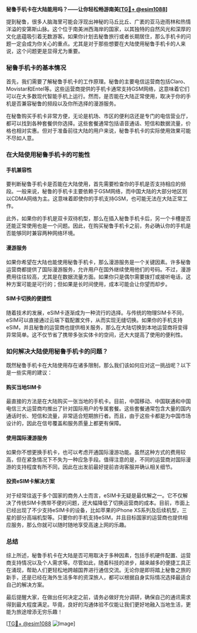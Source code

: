 **秘鲁手机卡在大陆能用吗？——让你轻松畅游南美[[TG💪+ @esim1088](https://t.me/s/esim1088)]**

提到秘鲁，很多人脑海里可能会浮现出神秘的马丘比丘、广袤的亚马逊雨林和热情洋溢的安第斯山脉。这个位于南美洲西海岸的国家，以其独特的自然风光和深厚的文化底蕴吸引着无数游客。如果你计划去秘鲁旅行或者长期居住，那么手机卡的问题一定会成为你关心的重点。尤其是对于那些想要在大陆使用秘鲁手机卡的人来说，这个问题更是显得尤为重要。

### 秘鲁手机卡的基本情况

首先，我们需要了解秘鲁手机卡的工作原理。秘鲁的主要电信运营商包括Claro、Movistar和Entel等。这些运营商提供的手机卡通常支持GSM网络，这意味着它们可以在大多数现代智能手机上运行。然而，是否能在大陆正常使用，取决于你的手机是否兼容秘鲁的频段以及你所选择的漫游服务。

在秘鲁购买手机卡非常方便，无论是机场、市区的便利店还是专门的电信营业厅，都可以找到各种套餐供你选择。这些套餐通常包括语音通话、短信和数据流量，价格也相对实惠。但对于准备前往大陆的用户来说，秘鲁手机卡的实际使用效果可能不尽如人意。

### 在大陆使用秘鲁手机卡的可能性

#### 手机兼容性

要判断秘鲁手机卡是否能在大陆使用，首先需要检查你的手机是否支持相应的频段。一般来说，秘鲁的手机卡主要依赖于GSM网络，而中国大陆的大部分地区则以CDMA网络为主。这意味着即使你的手机支持GSM，也可能无法在大陆正常工作。

此外，如果你的手机是双卡双待机型，那么在插入秘鲁手机卡后，另一个卡槽是否还能正常使用也是一个问题。因此，在购买秘鲁手机卡之前，务必确认你的手机是否能够同时兼容两种网络环境。

#### 漫游服务

如果你希望在大陆也能使用秘鲁手机卡，那么漫游服务是一个关键因素。许多秘鲁运营商都提供了国际漫游服务，允许用户在国外继续使用他们的号码。不过，漫游费用往往较高，尤其是在数据流量方面。如果你只是偶尔需要拨打或接听电话，这种方案可能是可行的；但如果是长时间使用，成本可能会让你望而却步。

#### SIM卡切换的便捷性

随着技术的发展，eSIM卡逐渐成为一种流行的选择。与传统的物理SIM卡不同，eSIM可以直接通过云端下载配置文件，从而实现无缝切换。如果你的手机支持eSIM，并且秘鲁的运营商也提供相关服务，那么在大陆切换到本地运营商将变得异常简单。这不仅节省了携带多张实体卡的空间，还大大提高了使用的便利性。

### 如何解决大陆使用秘鲁手机卡的问题？

既然秘鲁手机卡在大陆使用存在诸多限制，那么我们该如何应对这一挑战呢？以下是一些实用的建议：

#### 购买当地SIM卡

最直接的方法是在大陆购买一张当地的手机卡。目前，中国移动、中国联通和中国电信三大运营商均推出了针对国际用户的专属套餐。这些套餐通常包含大量的国内通话时长、短信和流量，非常适合短期旅行者。而且，由于这些卡都是为中国市场设计的，因此在信号覆盖和服务质量上都更有保障。

#### 使用国际漫游服务

如果你不想更换手机卡，也可以考虑开通国际漫游功能。虽然这种方式的费用较高，但在紧急情况下不失为一种应急手段。值得注意的是，不同的运营商对国际漫游的支持程度有所不同，因此在出发前最好提前咨询客服并确认相关细节。

#### 投资eSIM卡解决方案

对于经常往返于多个国家的商务人士而言，eSIM卡无疑是最优解之一。它不仅解决了传统SIM卡携带不便的问题，还大幅降低了切换运营商的成本。目前，市面上已经出现了不少支持eSIM卡的设备，比如苹果的iPhone XS系列及后续机型，三星的部分高端机型等。只要你的手机支持eSIM，并且目标国家的运营商也提供相应服务，那么你就可以随时随地享受高速上网的乐趣。

### 总结

综上所述，秘鲁手机卡在大陆是否可用取决于多种因素，包括手机硬件配置、运营商支持情况以及个人需求等。尽管如此，随着科技的进步，越来越多的便捷工具正在涌现，帮助人们更轻松地跨越国界进行通信交流。无论你是即将踏上秘鲁之旅的新手，还是已经在海外生活多年的资深旅人，都可以根据自身实际情况选择最适合自己的解决方案。

最后提醒大家，在做出任何决定之前，请务必做好充分调研，确保自己的通讯需求得到最大程度满足。毕竟，良好的沟通体验不仅能让我们更好地融入当地生活，更能为旅途增添无穷乐趣！

[[TG💪+ @esim1088](https://t.me/s/esim1088) ![Image](https://i.postimg.cc/4NQfJmqS/Snipaste-2025-05-13-00-14-12.png)]